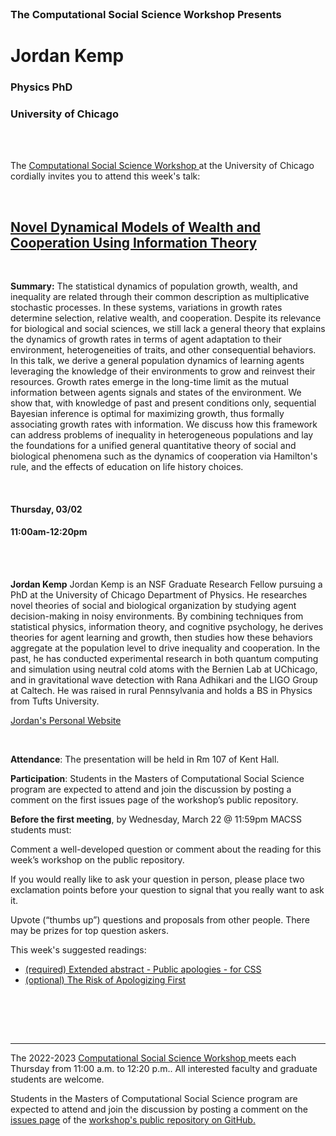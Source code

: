 <br>

<h3 class=pfblock-header> The Computational Social Science Workshop Presents </h3>

<h1 class=pfblock-header3> Jordan Kemp</h1>
<h3 class=pfblock-header3> Physics PhD</h3>
<h3 class=pfblock-header3> University of Chicago </h3>

<br><br>

<p class=pfblock-header3>The <a href="https://macss.uchicago.edu/content/computation-workshop"> Computational Social Science Workshop </a> at the University of Chicago cordially invites you to attend this week's talk:</p>

<br>

<div class=pfblock-header3>
<h2 class=pfblock-header>
  <a href=https://github.com/uchicago-computation-workshop/Spring2023/blob/main/03_23_jordan_kemp/Kemp_Bettencourt_PNAS_Nexus_2023.pdf> Novel Dynamical Models of Wealth and Cooperation Using Information Theory  </a>
</h2>

<br>
</div>

<p class=footertext2>

**Summary:** The statistical dynamics of population growth, wealth, and inequality are related through their common description as multiplicative stochastic processes. In these systems, variations in growth rates determine selection, relative wealth, and cooperation. Despite its relevance for biological and social sciences, we still lack a general theory that explains the dynamics of growth rates in terms of agent adaptation to their environment, heterogeneities of traits, and other consequential behaviors. In this talk, we derive a general population dynamics of learning agents leveraging the knowledge of their environments to grow and reinvest their resources. Growth rates emerge in the long-time limit as the mutual information between agents signals and states of the environment. We show that, with knowledge of past and present conditions only, sequential Bayesian inference is optimal for maximizing growth, thus formally associating growth rates with information. We discuss how this framework can address problems of inequality in heterogeneous populations and lay the foundations for a unified general quantitative theory of social and biological phenomena such as the dynamics of cooperation via Hamilton's rule, and the effects of education on life history choices.

</p>

<br>

<h4 class=pfblock-header3> Thursday, 03/02 </h4>
<h4 class=pfblock-header3> 11:00am-12:20pm </h4>

<br><br>

<p class=footertext2>

**Jordan Kemp** Jordan Kemp is an NSF Graduate Research Fellow pursuing a PhD at the University of Chicago Department of Physics. He researches novel theories of social and biological organization by studying agent decision-making in noisy environments. By combining techniques from statistical physics, information theory, and cognitive psychology, he derives theories for agent learning and growth, then studies how these behaviors aggregate at the population level to drive inequality and cooperation. In the past, he has conducted experimental research in both quantum computing and simulation using neutral cold atoms with the Bernien Lab at UChicago, and in gravitational wave detection with Rana Adhikari and the LIGO Group at Caltech. He was raised in rural Pennsylvania and holds a BS in Physics from Tufts University.

[Jordan's Personal Website](https://jordantk.com/index.html) 
</p>

<br>

<p class=footertext2>

**Attendance**: The presentation will be held in Rm 107 of Kent Hall.

**Participation**: Students in the Masters of Computational Social Science program are expected to attend and join the discussion by posting a comment on the first issues page of the workshop’s public repository.

**Before the first meeting**, by Wednesday, March 22 @ 11:59pm MACSS students must:

Comment a well-developed question or comment about the reading for this week’s workshop on the public repository.

If you would really like to ask your question in person, please place two exclamation points before your question to signal that you really want to ask it.

Upvote (“thumbs up”) questions and proposals from other people. There may be prizes for top question askers.
</p>

This week's suggested readings:

- [(required) Extended abstract - Public apologies - for CSS](https://github.com/uchicago-computation-workshop/Winter2023/blob/main/03_02_Chaudhry/Chaudhry%2C%20Banerjee%2C%20Wu%20-%20Extended%20abstract%20-%20Public%20apologies%20-%20for%20CSS.docx)
- [(optional) The Risk of Apologizing First](https://github.com/uchicago-computation-workshop/Winter2023/blob/main/03_02_Chaudhry/Chaudhry%20%26%20Burdea%20-%20The%20Risk%20of%20Apologizing%20First.pdf)
<br>

<br><br>

---

<p class=footertext> The 2022-2023 <a href="https://macss.uchicago.edu/content/computation-workshop"> Computational Social Science Workshop </a> meets each Thursday from 11:00 a.m. to 12:20 p.m.. All interested faculty and graduate students are welcome.</p>

<p class=footertext>Students in the Masters of Computational Social Science program are expected to attend and join the discussion by posting a comment on the <a href=https://github.com/uchicago-computation-workshop/Winter2023/issues/4>issues page</a> of the <a href=https://github.com/uchicago-computation-workshop/Winter2023>workshop's public repository on GitHub.</a></p>
